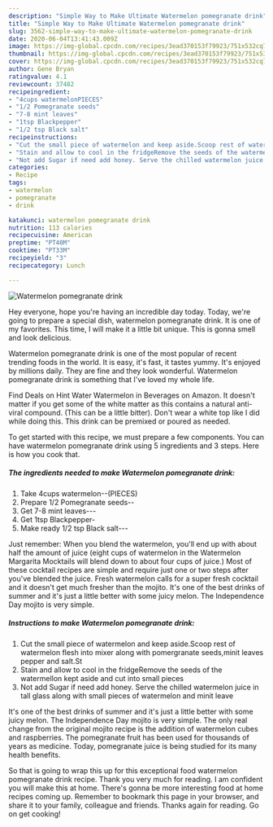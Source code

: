```yaml
---
description: "Simple Way to Make Ultimate Watermelon pomegranate drink"
title: "Simple Way to Make Ultimate Watermelon pomegranate drink"
slug: 3562-simple-way-to-make-ultimate-watermelon-pomegranate-drink
date: 2020-06-04T13:41:43.009Z
image: https://img-global.cpcdn.com/recipes/3ead370153f79923/751x532cq70/watermelon-pomegranate-drink-recipe-main-photo.jpg
thumbnail: https://img-global.cpcdn.com/recipes/3ead370153f79923/751x532cq70/watermelon-pomegranate-drink-recipe-main-photo.jpg
cover: https://img-global.cpcdn.com/recipes/3ead370153f79923/751x532cq70/watermelon-pomegranate-drink-recipe-main-photo.jpg
author: Gene Bryan
ratingvalue: 4.1
reviewcount: 37482
recipeingredient:
- "4cups watermelonPIECES"
- "1/2 Pomegranate seeds"
- "7-8 mint leaves"
- "1tsp Blackpepper"
- "1/2 tsp Black salt"
recipeinstructions:
- "Cut the small piece of watermelon and keep aside.Scoop rest of watermelon flesh into mixer along with pomergranate seeds,minit leaves pepper and salt.St"
- "Stain and allow to cool in the fridgeRemove the seeds of the watermellon kept aside and cut into small pieces"
- "Not add Sugar if need add honey. Serve the chilled watermelon juice in tall glass along with small pieces of watermelon and minit leave"
categories:
- Recipe
tags:
- watermelon
- pomegranate
- drink

katakunci: watermelon pomegranate drink 
nutrition: 113 calories
recipecuisine: American
preptime: "PT40M"
cooktime: "PT33M"
recipeyield: "3"
recipecategory: Lunch

---
```



![Watermelon pomegranate drink](https://img-global.cpcdn.com/recipes/3ead370153f79923/751x532cq70/watermelon-pomegranate-drink-recipe-main-photo.jpg)

Hey everyone, hope you're having an incredible day today. Today, we're going to prepare a special dish, watermelon pomegranate drink. It is one of my favorites. This time, I will make it a little bit unique. This is gonna smell and look delicious.

Watermelon pomegranate drink is one of the most popular of recent trending foods in the world. It is easy, it's fast, it tastes yummy. It's enjoyed by millions daily. They are fine and they look wonderful. Watermelon pomegranate drink is something that I've loved my whole life.

Find Deals on Hint Water Watermelon in Beverages on Amazon. It doesn&#39;t matter if you get some of the white matter as this contains a natural anti-viral compound. (This can be a little bitter). Don&#39;t wear a white top like I did while doing this. This drink can be premixed or poured as needed.


To get started with this recipe, we must prepare a few components. You can have watermelon pomegranate drink using 5 ingredients and 3 steps. Here is how you cook that.

<!--inarticleads1-->

##### The ingredients needed to make Watermelon pomegranate drink:

1. Take 4cups watermelon--(PIECES)
1. Prepare 1/2 Pomegranate seeds--
1. Get 7-8 mint leaves---
1. Get 1tsp Blackpepper-
1. Make ready 1/2 tsp Black salt---


Just remember: When you blend the watermelon, you&#39;ll end up with about half the amount of juice (eight cups of watermelon in the Watermelon Margarita Mocktails will blend down to about four cups of juice.) Most of these cocktail recipes are simple and require just one or two steps after you&#39;ve blended the juice. Fresh watermelon calls for a super fresh cocktail and it doesn&#39;t get much fresher than the mojito. It&#39;s one of the best drinks of summer and it&#39;s just a little better with some juicy melon. The Independence Day mojito is very simple. 

<!--inarticleads2-->

##### Instructions to make Watermelon pomegranate drink:

1. Cut the small piece of watermelon and keep aside.Scoop rest of watermelon flesh into mixer along with pomergranate seeds,minit leaves pepper and salt.St
1. Stain and allow to cool in the fridgeRemove the seeds of the watermellon kept aside and cut into small pieces
1. Not add Sugar if need add honey. Serve the chilled watermelon juice in tall glass along with small pieces of watermelon and minit leave


It&#39;s one of the best drinks of summer and it&#39;s just a little better with some juicy melon. The Independence Day mojito is very simple. The only real change from the original mojito recipe is the addition of watermelon cubes and raspberries. The pomegranate fruit has been used for thousands of years as medicine. Today, pomegranate juice is being studied for its many health benefits. 

So that is going to wrap this up for this exceptional food watermelon pomegranate drink recipe. Thank you very much for reading. I am confident you will make this at home. There's gonna be more interesting food at home recipes coming up. Remember to bookmark this page in your browser, and share it to your family, colleague and friends. Thanks again for reading. Go on get cooking!
